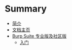 # Summary

* [简介](README.md)
* [文档主页](Documentation.md)
* [Burp Suite 专业版及社区版](Desktop_Editions/README.md)
    * [入门](Desktop_Editions/Getting_Started/README.md)